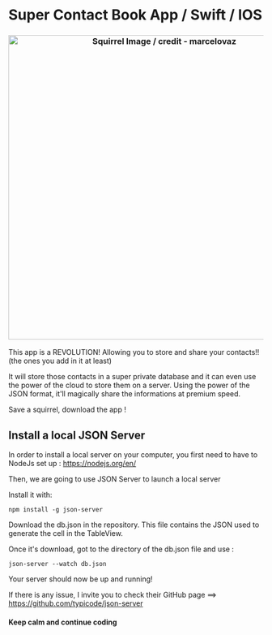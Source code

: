 
# Super Contact Book App / Swift / IOS
<h3 align="center">
  <img src="https://images.unsplash.com/photo-1502669861643-3e6938d787eb?auto=format&fit=crop&w=1052&q=60&ixid=dW5zcGxhc2guY29tOzs7Ozs%3D" alt="Squirrel Image / credit - marcelovaz" width="600" />
</h3>

This app is a REVOLUTION! Allowing you to store and share your contacts!! (the ones you add in it at least) 

It will store those contacts in a super private database and it can even use the power of the cloud to store them on a server. 
Using the power of the JSON format, it'll magically share the informations at premium speed.

Save a squirrel, download the app ! 




## Install a local JSON Server

In order to install a local server on your computer, you first need to have to NodeJs set up :
https://nodejs.org/en/

Then, we are going to use JSON Server to launch a local server 

Install it with:

``` npm install -g json-server ```

Download the db.json in the repository. This file contains the JSON used to generate the cell in the TableView.

Once it's download, got to the directory of the db.json file and use :

``` json-server --watch db.json ```

Your server should now be up and running! 


If there is any issue, I invite you to check their GitHub page ==> https://github.com/typicode/json-server



<h4>Keep calm and continue coding</h4>

